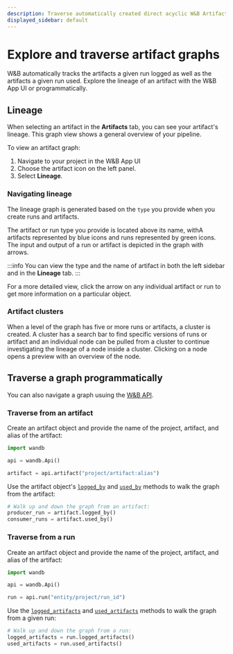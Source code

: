 ```yaml
---
description: Traverse automatically created direct acyclic W&B Artifact graphs.
displayed_sidebar: default
---
```


# Explore and traverse artifact graphs

<head>
    <title>Explore direct acyclic W&B Artifact graphs.</title>
</head>

W&B automatically tracks the artifacts a given run logged as well as the artifacts a given run used. Explore the lineage of an artifact with the W&B App UI or programmatically.


## Lineage

When selecting an artifact in the **Artifacts** tab, you can see your artifact's lineage. This graph view shows a general overview of your pipeline. 

To view an artifact graph:

1. Navigate to your project in the W&B App UI
2. Choose the artifact icon on the left panel.
3. Select **Lineage**.

### Navigating lineage 
The lineage graph is generated based on the `type` you provide when you create runs and artifacts. 

The artifact or run type you provide is located above its name, withA artifacts represented by blue icons and runs represented by green icons. The input and output of a run or artifact is depicted in the graph with arrows. 

:::info
You can view the type and the name of artifact in both the left sidebar and in the **Lineage** tab. 
:::


For a more detailed view, click the arrow on any individual artifact or run to get more information on a particular object.

### Artifact clusters

When a level of the graph has five or more runs or artifacts, a cluster is created. A cluster has a search bar to find specific versions of runs or artifact and an individual node can be pulled from a cluster to continue investigating the lineage of a node inside a cluster. Clicking on a node opens a preview with an overview of the node.

## Traverse a graph programmatically 
You can also navigate a graph usuing the [W&B API]((../../ref/python/public-api/api.md)). 

### Traverse from an artifact

Create an artifact object and provide the name of the project, artifact, and alias of the artifact:

```python
import wandb

api = wandb.Api()

artifact = api.artifact("project/artifact:alias")
```

Use the artifact object's [`logged_by`](../../ref/python/artifact.md#logged_by) and [`used_by`](../../ref/python/artifact.md#used_by) methods to walk the graph from the artifact:

```python
# Walk up and down the graph from an artifact:
producer_run = artifact.logged_by()
consumer_runs = artifact.used_by()
```

### Traverse from a run
Create an artifact object and provide the name of the project, artifact, and alias of the artifact:

```python
import wandb

api = wandb.Api()

run = api.run("entity/project/run_id")
```

Use the [`logged_artifacts`](../../ref/python/public-api/run.md#logged_artifacts) and [`used_artifacts`](../../ref/python/public-api/run.md#used_artifacts) methods to walk the graph from a given run:

```python
# Walk up and down the graph from a run:
logged_artifacts = run.logged_artifacts()
used_artifacts = run.used_artifacts()
```
